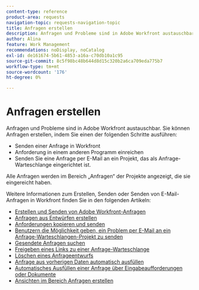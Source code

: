 ```yaml
---
content-type: reference
product-area: requests
navigation-topic: requests-navigation-topic
title: Anfragen erstellen
description: Anfragen und Probleme sind in Adobe Workfront austauschbar. Sie können Anfragen erstellen, indem Sie eine Anfrage in Workfront senden, eine Anfrage in einem anderen Programm senden oder eine Anfrage per E-Mail an ein Projekt senden, das als Anfrage-Warteschlange eingerichtet ist.
author: Alina
feature: Work Management
recommendations: noDisplay, noCatalog
exl-id: de161674-5b61-4853-a16a-c70db10a1c95
source-git-commit: 8c5f98bc48b644d8d15c320b2a6ca709eda775b7
workflow-type: tm+mt
source-wordcount: '176'
ht-degree: 0%

---
```


# Anfragen erstellen

<!--
{{highlighted-preview}}
-->

Anfragen und Probleme sind in Adobe Workfront austauschbar. Sie können Anfragen erstellen, indem Sie einen der folgenden Schritte ausführen:

* Senden einer Anfrage in Workfront
* Anforderung in einem anderen Programm einreichen
* Senden Sie eine Anfrage per E-Mail an ein Projekt, das als Anfrage-Warteschlange eingerichtet ist.

Alle Anfragen werden im Bereich „Anfragen“ der Projekte angezeigt, die sie eingereicht haben.

Weitere Informationen zum Erstellen, Senden oder Senden von E-Mail-Anfragen in Workfront finden Sie in den folgenden Artikeln:

* [Erstellen und Senden von Adobe Workfront-Anfragen](../../../manage-work/requests/create-requests/create-submit-requests.md)
* [Anfragen aus Entwürfen erstellen](../../../manage-work/requests/create-requests/create-requests-from-drafts.md)
* [Anforderungen kopieren und senden](../../../manage-work/requests/create-requests/copy-and-submit-requests.md)
* [Benutzern die Möglichkeit geben, ein Problem per E-Mail an ein Anfrage-Warteschlangen-Projekt zu senden](../../../manage-work/requests/create-requests/enable-email-issues-into-projects.md)
* [Gesendete Anfragen suchen](../../../manage-work/requests/create-requests/locate-submitted-requests.md)
* [Freigeben eines Links zu einer Anfrage-Warteschlange](../../../manage-work/requests/create-requests/share-link-to-request-queue.md)
* [Löschen eines Anfrageentwurfs](../../../manage-work/requests/create-requests/delete-request-draft.md)
* [Anfrage aus vorherigen Daten automatisch ausfüllen](/help/quicksilver/manage-work/requests/create-requests/autofill-suggestions-from-previous.md)
* [Automatisches Ausfüllen einer Anfrage über Eingabeaufforderungen oder Dokumente](/help/quicksilver/manage-work/requests/create-requests/autofill-from-prompt-document.md)
* [Ansichten im Bereich Anfragen erstellen](/help/quicksilver/manage-work/requests/create-requests/create-views-for-requests-list.md)
